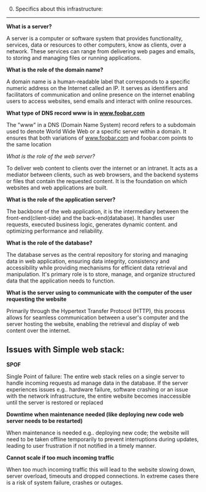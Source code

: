 0. Specifics about this infrastructure:
-----------------------------------------

__What is a server?__

A server is a computer or software system that provides functionality, services, data or resources to other computers, know as clients, over a network. These services can range from delivering web pages and emails, to storing and managing files or running applications.

**What is the role of the domain name?**

A domain name is a human-readable label that corresponds to a specific numeric address on the Internet called an IP. It serves as identifiers and facilitators of communication and online presence on the internet enabling users to access websites, send emails and interact with online resources. 

**What type of DNS record www is in www.foobar.com**

The "www" in a DNS (Domain Name System) record refers to a subdomain used to denote World Wide Web or a specific server within a domain. It ensures that both variations of www.foobar.com and foobar.com points to the same location

*What is the role of the web server?*

To deliver web content to clients over the internet or an intranet. It acts as a mediator between clients, such as web browsers, and the backend systems or files that contain the requested content. It is the foundation on which websites and web applications are built. 

**What is the role of the application server?**

The backbone of the web application, it is the intermediary between the front-end(client-side) and the back-end(database).
It handles user requests, executed business logic, generates dynamic content. and optimizing performance and reliability. 

**What is the role of the database?**

The database serves as the central repository for storing and managing data in web application, ensuring data integrity, consistency and accessibility while providing mechanisms for efficient data retrieval and manipulation.
It's primary role is to store, manage, and organize structured data that the application needs to function.

**What is the server using to communicate with the computer of the user requesting the website**

Primarily through the Hypertext Transfer Protocol (HTTP), this process allows for seamless communication between a user's computer and the server hosting the website, enabling the retrieval and display of web content over the internet. 


Issues with Simple web stack:
--------------------------------

**SPOF**

Single Point of failure: The entire web stack relies on a single server to handle incoming requests ad manage data in the database. If the server experiences issues e.g.. hardware failure, software crashing or an issue with the network infrastructure, the entire website becomes inaccessible until the server is restored or replaced 

**Downtime when maintenance needed (like deploying new code web server needs to be restarted)**

When maintenance is needed e.g.. deploying new code; the website will need to be  taken offline temporarily to prevent interruptions during updates, leading to user frustration if not notified in a timely manner. 


**Cannot scale if too much incoming traffic**

When too much incoming traffic this will lead to the website slowing down, server overload, timeouts and dropped connections. 
In extreme cases there is a risk of system failure, crashes or outages. 
